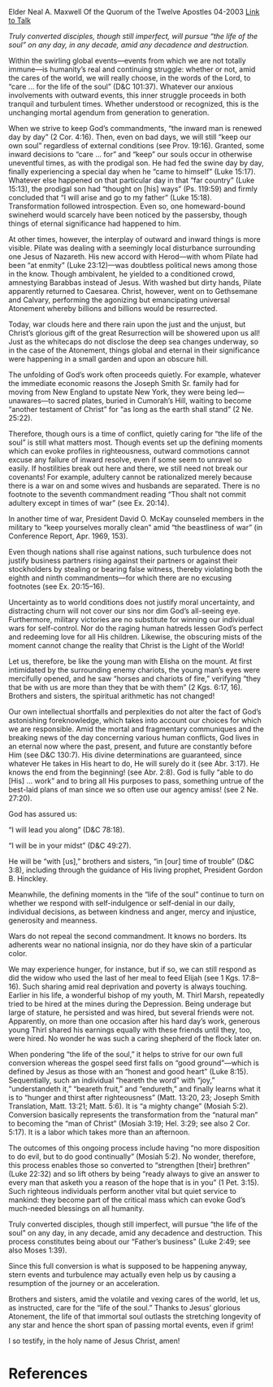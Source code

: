 Elder Neal A. Maxwell
Of the Quorum of the Twelve Apostles
04-2003
[Link to Talk](https://www.churchofjesuschrist.org/study/general-conference/2003/04/care-for-the-life-of-the-soul?lang=eng)

_Truly converted disciples, though still imperfect, will pursue “the life of the soul” on any day, in any decade, amid any decadence and destruction._

Within the swirling global events—events from which we are not totally immune—is humanity’s real and continuing struggle: whether or not, amid the cares of the world, we will really choose, in the words of the Lord, to “care … for the life of the soul” (D&C 101:37). Whatever our anxious involvements with outward events, this inner struggle proceeds in both tranquil and turbulent times. Whether understood or recognized, this is the unchanging mortal agendum from generation to generation.

When we strive to keep God’s commandments, “the inward man is renewed day by day” (2 Cor. 4:16). Then, even on bad days, we will still “keep our own soul” regardless of external conditions (see Prov. 19:16). Granted, some inward decisions to “care … for” and “keep” our souls occur in otherwise uneventful times, as with the prodigal son. He had fed the swine day by day, finally experiencing a special day when he “came to himself” (Luke 15:17). Whatever else happened on that particular day in that “far country” (Luke 15:13), the prodigal son had “thought on [his] ways” (Ps. 119:59) and firmly concluded that “I will arise and go to my father” (Luke 15:18). Transformation followed introspection. Even so, one homeward-bound swineherd would scarcely have been noticed by the passersby, though things of eternal significance had happened to him.

At other times, however, the interplay of outward and inward things is more visible. Pilate was dealing with a seemingly local disturbance surrounding one Jesus of Nazareth. His new accord with Herod—with whom Pilate had been “at enmity” (Luke 23:12)—was doubtless political news among those in the know. Though ambivalent, he yielded to a conditioned crowd, amnestying Barabbas instead of Jesus. With washed but dirty hands, Pilate apparently returned to Caesarea. Christ, however, went on to Gethsemane and Calvary, performing the agonizing but emancipating universal Atonement whereby billions and billions would be resurrected.

Today, war clouds here and there rain upon the just and the unjust, but Christ’s glorious gift of the great Resurrection will be showered upon us all! Just as the whitecaps do not disclose the deep sea changes underway, so in the case of the Atonement, things global and eternal in their significance were happening in a small garden and upon an obscure hill.

The unfolding of God’s work often proceeds quietly. For example, whatever the immediate economic reasons the Joseph Smith Sr. family had for moving from New England to upstate New York, they were being led—unawares—to sacred plates, buried in Cumorah’s Hill, waiting to become “another testament of Christ” for “as long as the earth shall stand” (2 Ne. 25:22).

Therefore, though ours is a time of conflict, quietly caring for “the life of the soul” is still what matters most. Though events set up the defining moments which can evoke profiles in righteousness, outward commotions cannot excuse any failure of inward resolve, even if some seem to unravel so easily. If hostilities break out here and there, we still need not break our covenants! For example, adultery cannot be rationalized merely because there is a war on and some wives and husbands are separated. There is no footnote to the seventh commandment reading “Thou shalt not commit adultery except in times of war” (see Ex. 20:14).

In another time of war, President David O. McKay counseled members in the military to “keep yourselves morally clean” amid “the beastliness of war” (in Conference Report, Apr. 1969, 153).

Even though nations shall rise against nations, such turbulence does not justify business partners rising against their partners or against their stockholders by stealing or bearing false witness, thereby violating both the eighth and ninth commandments—for which there are no excusing footnotes (see Ex. 20:15–16).

Uncertainty as to world conditions does not justify moral uncertainty, and distracting churn will not cover our sins nor dim God’s all-seeing eye. Furthermore, military victories are no substitute for winning our individual wars for self-control. Nor do the raging human hatreds lessen God’s perfect and redeeming love for all His children. Likewise, the obscuring mists of the moment cannot change the reality that Christ is the Light of the World!

Let us, therefore, be like the young man with Elisha on the mount. At first intimidated by the surrounding enemy chariots, the young man’s eyes were mercifully opened, and he saw “horses and chariots of fire,” verifying “they that be with us are more than they that be with them” (2 Kgs. 6:17, 16). Brothers and sisters, the spiritual arithmetic has not changed!

Our own intellectual shortfalls and perplexities do not alter the fact of God’s astonishing foreknowledge, which takes into account our choices for which we are responsible. Amid the mortal and fragmentary communiques and the breaking news of the day concerning various human conflicts, God lives in an eternal now where the past, present, and future are constantly before Him (see D&C 130:7). His divine determinations are guaranteed, since whatever He takes in His heart to do, He will surely do it (see Abr. 3:17). He knows the end from the beginning! (see Abr. 2:8). God is fully “able to do [His] … work” and to bring all His purposes to pass, something untrue of the best-laid plans of man since we so often use our agency amiss! (see 2 Ne. 27:20).

God has assured us:

“I will lead you along” (D&C 78:18).

“I will be in your midst” (D&C 49:27).

He will be “with [us],” brothers and sisters, “in [our] time of trouble” (D&C 3:8), including through the guidance of His living prophet, President Gordon B. Hinckley.

Meanwhile, the defining moments in the “life of the soul” continue to turn on whether we respond with self-indulgence or self-denial in our daily, individual decisions, as between kindness and anger, mercy and injustice, generosity and meanness.

Wars do not repeal the second commandment. It knows no borders. Its adherents wear no national insignia, nor do they have skin of a particular color.

We may experience hunger, for instance, but if so, we can still respond as did the widow who used the last of her meal to feed Elijah (see 1 Kgs. 17:8–16). Such sharing amid real deprivation and poverty is always touching. Earlier in his life, a wonderful bishop of my youth, M. Thirl Marsh, repeatedly tried to be hired at the mines during the Depression. Being underage but large of stature, he persisted and was hired, but several friends were not. Apparently, on more than one occasion after his hard day’s work, generous young Thirl shared his earnings equally with these friends until they, too, were hired. No wonder he was such a caring shepherd of the flock later on.

When pondering “the life of the soul,” it helps to strive for our own full conversion whereas the gospel seed first falls on “good ground”—which is defined by Jesus as those with an “honest and good heart” (Luke 8:15). Sequentially, such an individual “heareth the word” with “joy,” “understandeth it,” “beareth fruit,” and “endureth,” and finally learns what it is to “hunger and thirst after righteousness” (Matt. 13:20, 23; Joseph Smith Translation, Matt. 13:21; Matt. 5:6). It is “a mighty change” (Mosiah 5:2). Conversion basically represents the transformation from the “natural man” to becoming the “man of Christ” (Mosiah 3:19; Hel. 3:29; see also 2 Cor. 5:17). It is a labor which takes more than an afternoon.

The outcomes of this ongoing process include having “no more disposition to do evil, but to do good continually” (Mosiah 5:2). No wonder, therefore, this process enables those so converted to “strengthen [their] brethren” (Luke 22:32) and so lift others by being “ready always to give an answer to every man that asketh you a reason of the hope that is in you” (1 Pet. 3:15). Such righteous individuals perform another vital but quiet service to mankind: they become part of the critical mass which can evoke God’s much-needed blessings on all humanity.

Truly converted disciples, though still imperfect, will pursue “the life of the soul” on any day, in any decade, amid any decadence and destruction. This process constitutes being about our “Father’s business” (Luke 2:49; see also Moses 1:39).

Since this full conversion is what is supposed to be happening anyway, stern events and turbulence may actually even help us by causing a resumption of the journey or an acceleration.

Brothers and sisters, amid the volatile and vexing cares of the world, let us, as instructed, care for the “life of the soul.” Thanks to Jesus’ glorious Atonement, the life of that immortal soul outlasts the stretching longevity of any star and hence the short span of passing mortal events, even if grim!

I so testify, in the holy name of Jesus Christ, amen!

# References
